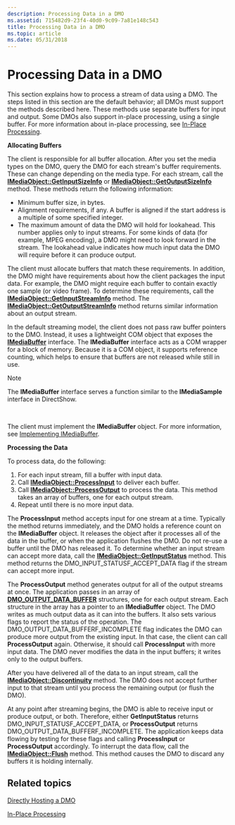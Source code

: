 ```yaml
---
description: Processing Data in a DMO
ms.assetid: 715482d9-23f4-40d0-9c09-7a81e148c543
title: Processing Data in a DMO
ms.topic: article
ms.date: 05/31/2018
---
```


# Processing Data in a DMO

This section explains how to process a stream of data using a DMO. The steps listed in this section are the default behavior; all DMOs must support the methods described here. These methods use separate buffers for input and output. Some DMOs also support in-place processing, using a single buffer. For more information about in-place processing, see [In-Place Processing](in-place-processing.md).

**Allocating Buffers**

The client is responsible for all buffer allocation. After you set the media types on the DMO, query the DMO for each stream's buffer requirements. These can change depending on the media type. For each stream, call the [**IMediaObject::GetInputSizeInfo**](/previous-versions/windows/desktop/api/Mediaobj/nf-mediaobj-imediaobject-getinputsizeinfo) or [**IMediaObject::GetOutputSizeInfo**](/previous-versions/windows/desktop/api/Mediaobj/nf-mediaobj-imediaobject-getoutputsizeinfo) method. These methods return the following information:

-   Minimum buffer size, in bytes.
-   Alignment requirements, if any. A buffer is aligned if the start address is a multiple of some specified integer.
-   The maximum amount of data the DMO will hold for lookahead. This number applies only to input streams. For some kinds of data (for example, MPEG encoding), a DMO might need to look forward in the stream. The lookahead value indicates how much input data the DMO will require before it can produce output.

The client must allocate buffers that match these requirements. In addition, the DMO might have requirements about how the client packages the input data. For example, the DMO might require each buffer to contain exactly one sample (or video frame). To determine these requirements, call the [**IMediaObject::GetInputStreamInfo**](/previous-versions/windows/desktop/api/Mediaobj/nf-mediaobj-imediaobject-getinputstreaminfo) method. The [**IMediaObject::GetOutputStreamInfo**](/previous-versions/windows/desktop/api/Mediaobj/nf-mediaobj-imediaobject-getoutputstreaminfo) method returns similar information about an output stream.

In the default streaming model, the client does not pass raw buffer pointers to the DMO. Instead, it uses a lightweight COM object that exposes the [**IMediaBuffer**](/previous-versions/windows/desktop/api/Mediaobj/nn-mediaobj-imediabuffer) interface. The **IMediaBuffer** interface acts as a COM wrapper for a block of memory. Because it is a COM object, it supports reference counting, which helps to ensure that buffers are not released while still in use.

> [!Note]  
> The **IMediaBuffer** interface serves a function similar to the **IMediaSample** interface in DirectShow.

 

The client must implement the **IMediaBuffer** object. For more information, see [Implementing IMediaBuffer](implementing-imediabuffer.md).

**Processing the Data**

To process data, do the following:

1.  For each input stream, fill a buffer with input data.
2.  Call [**IMediaObject::ProcessInput**](/previous-versions/windows/desktop/api/Mediaobj/nf-mediaobj-imediaobject-processinput) to deliver each buffer.
3.  Call [**IMediaObject::ProcessOutput**](/previous-versions/windows/desktop/api/Mediaobj/nf-mediaobj-imediaobject-processoutput) to process the data. This method takes an array of buffers, one for each output stream.
4.  Repeat until there is no more input data.

The **ProcessInput** method accepts input for one stream at a time. Typically the method returns immediately, and the DMO holds a reference count on the **IMediaBuffer** object. It releases the object after it processes all of the data in the buffer, or when the application flushes the DMO. Do not re-use a buffer until the DMO has released it. To determine whether an input stream can accept more data, call the [**IMediaObject::GetInputStatus**](/previous-versions/windows/desktop/api/Mediaobj/nf-mediaobj-imediaobject-getinputstatus) method. This method returns the DMO\_INPUT\_STATUSF\_ACCEPT\_DATA flag if the stream can accept more input.

The **ProcessOutput** method generates output for all of the output streams at once. The application passes in an array of [**DMO\_OUTPUT\_DATA\_BUFFER**](/previous-versions/windows/desktop/api/Mediaobj/ns-mediaobj-dmo_output_data_buffer) structures, one for each output stream. Each structure in the array has a pointer to an **IMediaBuffer** object. The DMO writes as much output data as it can into the buffers. It also sets various flags to report the status of the operation. The DMO\_OUTPUT\_DATA\_BUFFERF\_INCOMPLETE flag indicates the DMO can produce more output from the existing input. In that case, the client can call **ProcessOutput** again. Otherwise, it should call **ProcessInput** with more input data. The DMO never modifies the data in the input buffers; it writes only to the output buffers.

After you have delivered all of the data to an input stream, call the [**IMediaObject::Discontinuity**](/previous-versions/windows/desktop/api/Mediaobj/nf-mediaobj-imediaobject-discontinuity) method. The DMO does not accept further input to that stream until you process the remaining output (or flush the DMO).

At any point after streaming begins, the DMO is able to receive input or produce output, or both. Therefore, either **GetInputStatus** returns DMO\_INPUT\_STATUSF\_ACCEPT\_DATA, or **ProcessOutput** returns DMO\_OUTPUT\_DATA\_BUFFERF\_INCOMPLETE. The application keeps data flowing by testing for these flags and calling **ProcessInput** or **ProcessOutput** accordingly. To interrupt the data flow, call the [**IMediaObject::Flush**](/previous-versions/windows/desktop/api/Mediaobj/nf-mediaobj-imediaobject-flush) method. This method causes the DMO to discard any buffers it is holding internally.

## Related topics

<dl> <dt>

[Directly Hosting a DMO](directly-hosting-a-dmo.md)
</dt> <dt>

[In-Place Processing](in-place-processing.md)
</dt> </dl>

 

 



